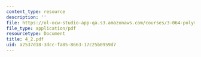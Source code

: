 ```yaml
---
content_type: resource
description: ''
file: https://ol-ocw-studio-app-qa.s3.amazonaws.com/courses/3-064-polymer-engineering-fall-2003/a2537d183dccfa85866317c25b0959d7_4_2.pdf
file_type: application/pdf
resourcetype: Document
title: 4_2.pdf
uid: a2537d18-3dcc-fa85-8663-17c25b0959d7
---
```

